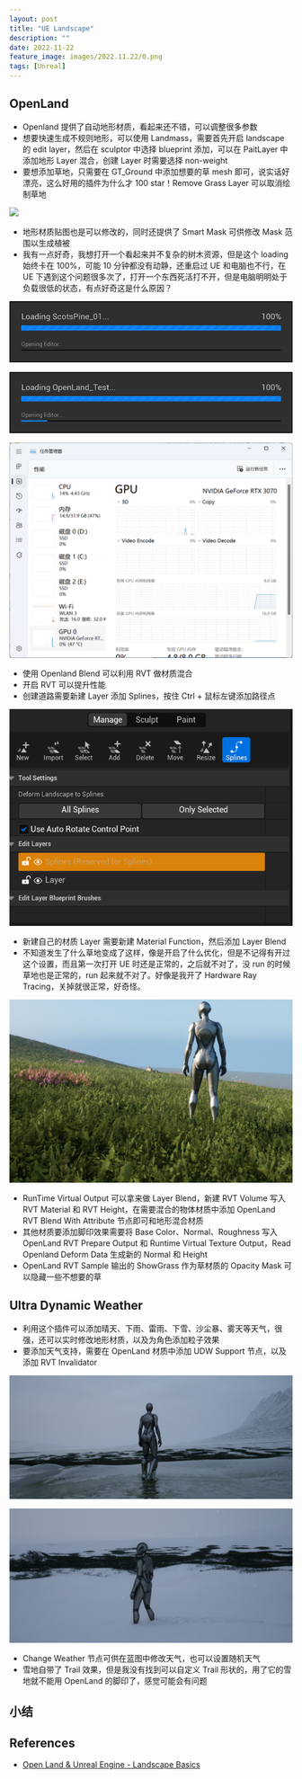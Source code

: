```yaml
---
layout: post
title: "UE Landscape"
description: ""
date: 2022-11-22
feature_image: images/2022.11.22/0.png
tags: [Unreal]
---
```


<!--more-->

## OpenLand

- Openland 提供了自动地形材质，看起来还不错，可以调整很多参数
- 想要快速生成不规则地形，可以使用 Landmass，需要首先开启 landscape 的 edit layer，然后在 sculptor 中选择 blueprint 添加，可以在 PaitLayer 中添加地形 Layer 混合，创建 Layer 时需要选择 non-weight
- 要想添加草地，只需要在 GT_Ground 中添加想要的草 mesh 即可，说实话好漂亮，这么好用的插件为什么才 100 star！Remove Grass Layer 可以取消绘制草地

![](../images/2022.11.22/0.png)

- 地形材质贴图也是可以修改的，同时还提供了 Smart Mask 可供修改 Mask 范围以生成植被
- 我有一点好奇，我想打开一个看起来并不复杂的树木资源，但是这个 loading 始终卡在 100%，可能 10 分钟都没有动静，还重启过 UE 和电脑也不行，在 UE 下遇到这个问题很多次了，打开一个东西死活打不开，但是电脑明明处于负载很低的状态，有点好奇这是什么原因？

![](../images/2022.11.22/1.png)

![](../images/2022.11.22/3.png)

![](../images/2022.11.22/2.png)

- 使用 Openland Blend 可以利用 RVT 做材质混合
- 开启 RVT 可以提升性能
- 创建道路需要新建 Layer 添加 Splines，按住 Ctrl + 鼠标左键添加路径点

![](../images/2022.11.22/4.png)

- 新建自己的材质 Layer 需要新建 Material Function，然后添加 Layer Blend
- 不知道发生了什么草地变成了这样，像是开启了什么优化，但是不记得有开过这个设置，而且第一次打开 UE 时还是正常的，之后就不对了，没 run 的时候草地也是正常的，run 起来就不对了。好像是我开了 Hardware Ray Tracing，关掉就很正常，好奇怪。

![](../images/2022.11.22/5.png)

- RunTime Virtual Output 可以拿来做 Layer Blend，新建 RVT Volume 写入 RVT Material 和 RVT Height，在需要混合的物体材质中添加 OpenLand RVT Blend With Attribute 节点即可和地形混合材质
- 其他材质要添加脚印效果需要将 Base Color、Normal、Roughness 写入 OpenLand RVT Prepare Output 和 Runtime Virtual Texture Output，Read Openland Deform Data 生成新的 Normal 和 Height
- OpenLand RVT Sample 输出的 ShowGrass 作为草材质的 Opacity Mask 可以隐藏一些不想要的草

## Ultra Dynamic Weather

- 利用这个插件可以添加晴天、下雨、雷雨、下雪、沙尘暴、雾天等天气，很强，还可以实时修改地形材质，以及为角色添加粒子效果
- 要添加天气支持，需要在 OpenLand 材质中添加 UDW Support 节点，以及添加 RVT Invalidator

![](../images/2022.11.22/6.png)

![](../images/2022.11.22/7.png)

- Change Weather 节点可供在蓝图中修改天气，也可以设置随机天气
- 雪地自带了 Trail 效果，但是我没有找到可以自定义 Trail 形状的，用了它的雪地就不能用 OpenLand 的脚印了，感觉可能会有问题














## 小结

## References

- [Open Land & Unreal Engine - Landscape Basics](https://www.youtube.com/watch?v=s9w_WapqTLg&t=211s)